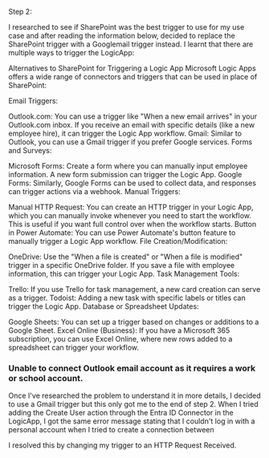 Step 2:

I researched to see if SharePoint was the best trigger to use for my use case and after reading the information below, decided to replace the SharePoint trigger with a Googlemail trigger instead. I learnt that there are multiple ways to trigger the LogicApp:

Alternatives to SharePoint for Triggering a Logic App
Microsoft Logic Apps offers a wide range of connectors and triggers that can be used in place of SharePoint:

Email Triggers:

Outlook.com: You can use a trigger like "When a new email arrives" in your Outlook.com inbox. If you receive an email with specific details (like a new employee hire), it can trigger the Logic App workflow.
Gmail: Similar to Outlook, you can use a Gmail trigger if you prefer Google services.
Forms and Surveys:

Microsoft Forms: Create a form where you can manually input employee information. A new form submission can trigger the Logic App.
Google Forms: Similarly, Google Forms can be used to collect data, and responses can trigger actions via a webhook.
Manual Triggers:

Manual HTTP Request: You can create an HTTP trigger in your Logic App, which you can manually invoke whenever you need to start the workflow. This is useful if you want full control over when the workflow starts.
Button in Power Automate: You can use Power Automate's button feature to manually trigger a Logic App workflow.
File Creation/Modification:

OneDrive: Use the "When a file is created" or "When a file is modified" trigger in a specific OneDrive folder. If you save a file with employee information, this can trigger your Logic App.
Task Management Tools:

Trello: If you use Trello for task management, a new card creation can serve as a trigger.
Todoist: Adding a new task with specific labels or titles can trigger the Logic App.
Database or Spreadsheet Updates:

Google Sheets: You can set up a trigger based on changes or additions to a Google Sheet.
Excel Online (Business): If you have a Microsoft 365 subscription, you can use Excel Online, where new rows added to a spreadsheet can trigger your workflow.

### Unable to connect Outlook email account as it requires a work or school account.  

Once I've researched the problem to understand it in more details, I decided to use a Gmail trigger but this only got me to the end of step 2.  When I tried adding the Create User action through the Entra ID Connector in the LogicApp, I got the same error message stating that I couldn't log in with a personal account when I tried to create a connection between 

I resolved this by changing my trigger to an HTTP Request Received.
